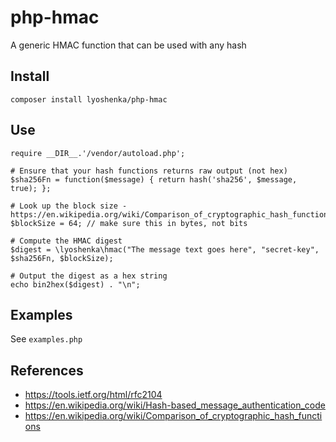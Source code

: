 # php-hmac

A generic HMAC function that can be used with any hash


## Install

    composer install lyoshenka/php-hmac


## Use

    require __DIR__.'/vendor/autoload.php';

    # Ensure that your hash functions returns raw output (not hex)
    $sha256Fn = function($message) { return hash('sha256', $message, true); };

    # Look up the block size - https://en.wikipedia.org/wiki/Comparison_of_cryptographic_hash_functions
    $blockSize = 64; // make sure this in bytes, not bits

    # Compute the HMAC digest
    $digest = \lyoshenka\hmac("The message text goes here", "secret-key", $sha256Fn, $blockSize);

    # Output the digest as a hex string
    echo bin2hex($digest) . "\n";


## Examples

See `examples.php`


## References

- https://tools.ietf.org/html/rfc2104
- https://en.wikipedia.org/wiki/Hash-based_message_authentication_code
- https://en.wikipedia.org/wiki/Comparison_of_cryptographic_hash_functions
